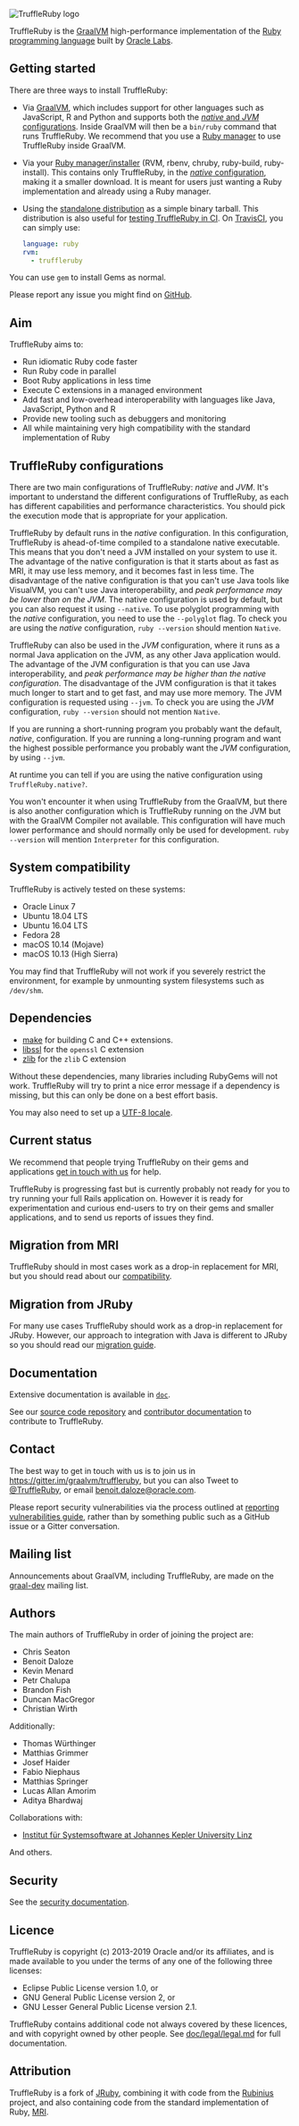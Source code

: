![TruffleRuby logo](logo/png/truffleruby_logo_horizontal_medium.png)

TruffleRuby is the [GraalVM](http://graalvm.org/) high-performance implementation
of the [Ruby programming language](https://www.ruby-lang.org/en/) built by
[Oracle Labs](https://labs.oracle.com).

## Getting started

There are three ways to install TruffleRuby:

* Via [GraalVM](doc/user/installing-graalvm.md), which includes support for
  other languages such as JavaScript, R and Python and supports both the
  [*native* and *JVM* configurations](#truffleruby-configurations).
  Inside GraalVM will then be a `bin/ruby` command that runs TruffleRuby.
  We recommend that you use a [Ruby manager](doc/user/ruby-managers.md#configuring-ruby-managers-for-the-full-graalvm-distribution)
  to use TruffleRuby inside GraalVM.

* Via your [Ruby manager/installer](doc/user/ruby-managers.md) (RVM, rbenv,
  chruby, ruby-build, ruby-install). This contains only TruffleRuby, in the
  [*native* configuration](#truffleruby-configurations), making it a smaller
  download. It is meant for users just wanting a Ruby implementation and already
  using a Ruby manager.

* Using the [standalone distribution](doc/user/standalone-distribution.md)
  as a simple binary tarball. This distribution is also useful for
  [testing TruffleRuby in CI](doc/user/standalone-distribution.md).
  On [TravisCI](https://docs.travis-ci.com/user/languages/ruby#truffleruby), you can simply use:
  ```yaml
  language: ruby
  rvm:
    - truffleruby
  ```

You can use `gem` to install Gems as normal.

Please report any issue you might find on [GitHub](https://github.com/oracle/truffleruby/issues).

## Aim

TruffleRuby aims to:

* Run idiomatic Ruby code faster
* Run Ruby code in parallel
* Boot Ruby applications in less time
* Execute C extensions in a managed environment
* Add fast and low-overhead interoperability with languages like Java, JavaScript, Python and R
* Provide new tooling such as debuggers and monitoring
* All while maintaining very high compatibility with the standard implementation of Ruby

## TruffleRuby configurations

There are two main configurations of TruffleRuby: *native* and *JVM*. It's
important to understand the different configurations of TruffleRuby, as each has
different capabilities and performance characteristics. You should pick the
execution mode that is appropriate for your application.

TruffleRuby by default runs in the *native* configuration. In this
configuration, TruffleRuby is ahead-of-time compiled to a standalone native
executable. This means that you don't need a JVM installed on your system to
use it. The advantage of the native configuration is that it starts about as
fast as MRI, it may use less memory, and it becomes fast in less time. The
disadvantage of the native configuration is that you can't use Java tools like
VisualVM, you can't use Java interoperability, and *peak performance may be
lower than on the JVM*. The native configuration is used by default, but you
can also request it using `--native`. To use polyglot programming with the
*native* configuration, you need to use the `--polyglot` flag. To check you
are using the *native* configuration, `ruby --version` should mention
`Native`.

TruffleRuby can also be used in the *JVM* configuration, where it runs as a
normal Java application on the JVM, as any other Java application would. The
advantage of the JVM configuration is that you can use Java interoperability,
and *peak performance may be higher than the native configuration*. The
disadvantage of the JVM configuration is that it takes much longer to start and
to get fast, and may use more memory. The JVM configuration is requested using
`--jvm`. To check you are using the *JVM* configuration, `ruby --version` should
not mention `Native`.

If you are running a short-running program you probably want the default,
*native*, configuration. If you are running a long-running program and want the
highest possible performance you probably want the *JVM* configuration, by using
`--jvm`.

At runtime you can tell if you are using the native configuration using
`TruffleRuby.native?`.

You won't encounter it when using TruffleRuby from the GraalVM, but there is
also another configuration which is TruffleRuby running on the JVM but with the
GraalVM Compiler not available. This configuration will have much lower
performance and should normally only be used for development. `ruby --version`
will mention `Interpreter` for this configuration.

## System compatibility

TruffleRuby is actively tested on these systems:

* Oracle Linux 7
* Ubuntu 18.04 LTS
* Ubuntu 16.04 LTS
* Fedora 28
* macOS 10.14 (Mojave)
* macOS 10.13 (High Sierra)

You may find that TruffleRuby will not work if you severely restrict the
environment, for example by unmounting system filesystems such as `/dev/shm`.

## Dependencies

* [make](doc/user/installing-llvm.md) for building C and C++ extensions.
* [libssl](doc/user/installing-libssl.md) for the `openssl` C extension
* [zlib](doc/user/installing-zlib.md) for the `zlib` C extension

Without these dependencies, many libraries including RubyGems will not work.
TruffleRuby will try to print a nice error message if a dependency is missing,
but this can only be done on a best effort basis.

You may also need to set up a [UTF-8 locale](doc/user/utf8-locale.md).

## Current status

We recommend that people trying TruffleRuby on their gems and applications
[get in touch with us](#contact) for help.

TruffleRuby is progressing fast but is currently probably not ready for you to
try running your full Rails application on. However it is ready for
experimentation and curious end-users to try on their gems and smaller
applications, and to send us reports of issues they find.

## Migration from MRI

TruffleRuby should in most cases work as a drop-in replacement for MRI, but you
should read about our [compatibility](doc/user/compatibility.md).

## Migration from JRuby

For many use cases TruffleRuby should work as a drop-in replacement for JRuby.
However, our approach to integration with Java is different to JRuby so you
should read our [migration guide](doc/user/jruby-migration.md).

## Documentation

Extensive documentation is available in [`doc`](doc).

See our [source code repository](https://github.com/oracle/truffleruby) and
[contributor
documentation](https://github.com/oracle/truffleruby/tree/master/doc/contributor)
to contribute to TruffleRuby.

## Contact

The best way to get in touch with us is to join us in
https://gitter.im/graalvm/truffleruby, but you can also Tweet to
[@TruffleRuby](https://twitter.com/truffleruby), or email
benoit.daloze@oracle.com.

Please report security vulnerabilities via the process outlined at [reporting
vulnerabilities
guide](https://www.oracle.com/corporate/security-practices/assurance/vulnerability/reporting.html),
rather than by something public such as a GitHub issue or a Gitter
conversation.

## Mailing list

Announcements about GraalVM, including TruffleRuby, are made on the
[graal-dev](http://mail.openjdk.java.net/mailman/listinfo/graal-dev) mailing list.

## Authors

The main authors of TruffleRuby in order of joining the project are:

* Chris Seaton
* Benoit Daloze
* Kevin Menard
* Petr Chalupa
* Brandon Fish
* Duncan MacGregor
* Christian Wirth

Additionally:

* Thomas Würthinger
* Matthias Grimmer
* Josef Haider
* Fabio Niephaus
* Matthias Springer
* Lucas Allan Amorim
* Aditya Bhardwaj

Collaborations with:

* [Institut für Systemsoftware at Johannes Kepler University
   Linz](http://ssw.jku.at)

And others.

## Security

See the [security documentation](doc/user/security.md).

## Licence

TruffleRuby is copyright (c) 2013-2019 Oracle and/or its affiliates, and is made
available to you under the terms of any one of the following three licenses:

* Eclipse Public License version 1.0, or
* GNU General Public License version 2, or
* GNU Lesser General Public License version 2.1.

TruffleRuby contains additional code not always covered by these licences, and
with copyright owned by other people. See
[doc/legal/legal.md](doc/legal/legal.md) for full documentation.

## Attribution

TruffleRuby is a fork of [JRuby](https://github.com/jruby/jruby), combining it
with code from the [Rubinius](https://github.com/rubinius/rubinius) project, and
also containing code from the standard implementation of Ruby,
[MRI](https://github.com/ruby/ruby).

